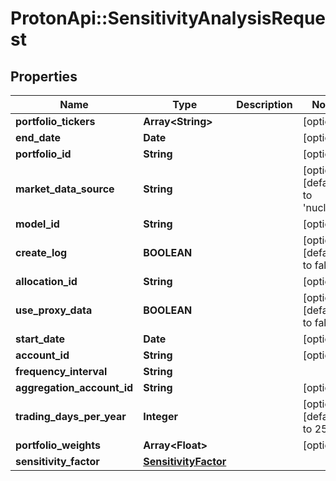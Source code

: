 # ProtonApi::SensitivityAnalysisRequest

## Properties
Name | Type | Description | Notes
------------ | ------------- | ------------- | -------------
**portfolio_tickers** | **Array&lt;String&gt;** |  | [optional] 
**end_date** | **Date** |  | [optional] 
**portfolio_id** | **String** |  | [optional] 
**market_data_source** | **String** |  | [optional] [default to &#39;nucleus&#39;]
**model_id** | **String** |  | [optional] 
**create_log** | **BOOLEAN** |  | [optional] [default to false]
**allocation_id** | **String** |  | [optional] 
**use_proxy_data** | **BOOLEAN** |  | [optional] [default to false]
**start_date** | **Date** |  | [optional] 
**account_id** | **String** |  | [optional] 
**frequency_interval** | **String** |  | 
**aggregation_account_id** | **String** |  | [optional] 
**trading_days_per_year** | **Integer** |  | [optional] [default to 252]
**portfolio_weights** | **Array&lt;Float&gt;** |  | [optional] 
**sensitivity_factor** | [**SensitivityFactor**](SensitivityFactor.md) |  | 


